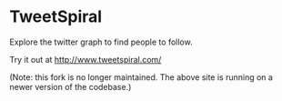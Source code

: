 TweetSpiral
===========

Explore the twitter graph to find people to follow.

Try it out at http://www.tweetspiral.com/

(Note: this fork is no longer maintained.  The above site is running on a newer version of the codebase.)
